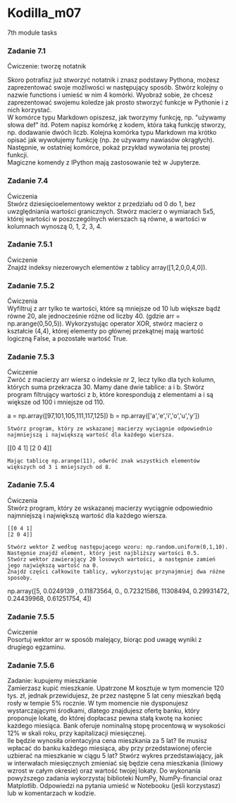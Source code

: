 # Kodilla_m07
7th module tasks

### Zadanie 7.1
Ćwiczenie: tworzę notatnik<br>

Skoro potrafisz już stworzyć notatnik i znasz podstawy Pythona, możesz zaprezentować swoje możliwości w następujący sposób. Stwórz kolejny o nazwie functions i umieść w nim 4 komórki. Wyobraź sobie, że chcesz zaprezentować swojemu koledze jak prosto stworzyć funkcje w Pythonie i z nich korzystać.<br>
W komórce typu Markdown opiszesz, jak tworzymy funkcję, np. "używamy słowa def" itd. Potem napisz komórkę z kodem, która taką funkcję stworzy, np. dodawanie dwóch liczb. Kolejna komórka typu Markdown ma krótko opisać jak wywołujemy funkcję (np. że używamy nawiasów okrągłych). Następnie, w ostatniej komórce, pokaż przykład wywołania tej prostej funkcji.<br>
Magiczne komendy z IPython mają zastosowanie też w Jupyterze.<br>


### Zadanie 7.4
Ćwiczenia<br>
<prep>
    Stwórz dziesięcioelementowy wektor z przedziału od 0 do 1, bez uwzględniania wartości granicznych.
    Stwórz macierz o wymiarach 5x5, której wartości w poszczególnych wierszach są równe, a wartości w kolumnach wynoszą 0, 1, 2, 3, 4.
</prep>


### Zadanie 7.5.1
Ćwiczenie<br>
Znajdź indeksy niezerowych elementów z tablicy array([1,2,0,0,4,0]).<br>


### Zadanie 7.5.2
Ćwiczenia<br>
<prep>
    Wyfiltruj z arr tylko te wartości, które są mniejsze od 10 lub większe bądź równe 20, ale jednocześnie różne od liczby 40. (gdzie arr = np.arange(0,50,5)).
    Wykorzystując operator XOR, stwórz macierz o kształcie (4,4), której elementy po głównej przekątnej mają wartość logiczną False, a pozostałe wartość True.
</prep>


### Zadanie 7.5.3
Ćwiczenie<br>
<prep>
    Zwróć z macierzy arr wiersz o indeksie nr 2, lecz tylko dla tych kolumn, których suma przekracza 30.
    Mamy dane dwie tablice: a i b. Stwórz program filtrujący wartości z b, które korespondują z elementami a i są większe od 100 i mniejsze od 110.

a = np.array([97,101,105,111,117,125])
b = np.array(['a','e','i','o','u','y'])

    Stwórz program, który ze wskazanej macierzy wyciągnie odpowiednio najmniejszą i największą wartość dla każdego wiersza.

[[0 4 1]
[2 0 4]]

    Mając tablicę np.arange(11), odwróć znak wszystkich elementów większych od 3 i mniejszych od 8.
</prep>


### Zadanie 7.5.4
Ćwiczenia<br>
<prep>
    Stwórz program, który ze wskazanej macierzy wyciągnie odpowiednio najmniejszą i największą wartość dla każdego wiersza.

    [[0 4 1]
    [2 0 4]]

    Stwórz wektor Z według następującego wzoru: np.random.uniform(0,1,10). Następnie znajdź element, który jest najbliższy wartości 0.5.
    Stwórz wektor zawierający 20 losowych wartości, a następnie zamień jego największą wartość na 0.
    Znajdź części całkowite tablicy, wykorzystując przynajmniej dwa różne sposoby.

np.array([5, 0.0249139 , 0.11873564, 0., 0.72321586, 11308494, 0.29931472, 0.24439968, 0.61251754, 4])
</prep>


### Zadanie 7.5.5
Ćwiczenie<br>
Posortuj wektor arr w sposób malejący, biorąc pod uwagę wyniki z drugiego egzaminu.<br>


### Zadanie 7.5.6
Zadanie: kupujemy mieszkanie<br>
Zamierzasz kupić mieszkanie. Upatrzone M kosztuje w tym momencie 120 tys. zł, jednak przewidujesz, że przez następne 5 lat ceny mieszkań będą rosły w tempie 5% rocznie. W tym momencie nie dysponujesz wystarczającymi środkami, dlatego znajdujesz ofertę banku, który proponuje lokatę, do której dopłacasz pewna stałą kwotę na koniec każdego miesiąca. Bank oferuje nominalną stopę procentową w wysokości 12% w skali roku, przy kapitalizacji miesięcznej.<br>
<prep>
    Ile będzie wynosiła orientacyjna cena mieszkania za 5 lat?
    Ile musisz wpłacać do banku każdego miesiąca, aby przy przedstawionej ofercie uzbierać na mieszkanie w ciągu 5 lat?
    Stwórz wykres przedstawiający, jak w interwałach miesięcznych zmieniać się będzie cena mieszkania (liniowy wzrost w całym okresie) oraz wartość twojej lokaty.
</prep>
Do wykonania powyższego zadania wykorzystaj biblioteki NumPy, NumPy-financial oraz Matplotlib. Odpowiedzi na pytania umieść w Notebooku (jeśli korzystasz) lub w komentarzach w kodzie.<br>
